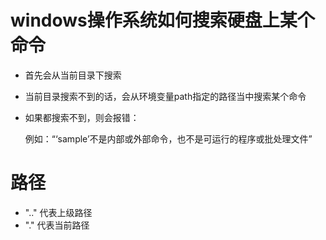# windows操作系统如何搜索硬盘上某个命令



* 首先会从当前目录下搜索

* 当前目录搜索不到的话，会从环境变量path指定的路径当中搜索某个命令

* 如果都搜索不到，则会报错：

  例如：“‘sample’不是内部或外部命令，也不是可运行的程序或批处理文件”



# 路径

* ".." 代表上级路径
* "." 代表当前路径

